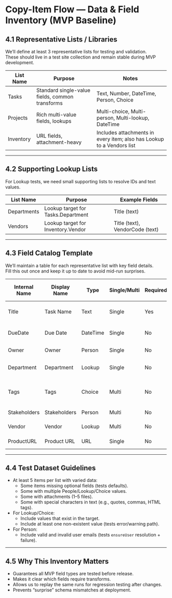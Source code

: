 # Copy-Item Flow — Data & Field Inventory (MVP Baseline)

## 4.1 Representative Lists / Libraries

We’ll define at least 3 representative lists for testing and validation.  
These should live in a test site collection and remain stable during MVP development.

| List Name | Purpose | Notes |
|-----------|---------|-------|
| Tasks     | Standard single-value fields, common transforms | Text, Number, DateTime, Person, Choice |
| Projects  | Rich multi-value fields, lookups | Multi-choice, Multi-person, Multi-lookup, DateTime |
| Inventory | URL fields, attachment-heavy | Includes attachments in every item; also has Lookup to a Vendors list |

---

## 4.2 Supporting Lookup Lists

For Lookup tests, we need small supporting lists to resolve IDs and text values.

| List Name  | Purpose                         | Example Fields                        |
|------------|---------------------------------|----------------------------------------|
| Departments| Lookup target for Tasks.Department | Title (text)                           |
| Vendors    | Lookup target for Inventory.Vendor | Title (text), VendorCode (text)        |

---

## 4.3 Field Catalog Template

We’ll maintain a table for each representative list with key field details.  
Fill this out once and keep it up to date to avoid mid-run surprises.

| Internal Name | Display Name  | Type     | Single/Multi | Required | Unique | Indexed | Notes / Special Handling |
|---------------|---------------|----------|--------------|----------|--------|---------|--------------------------|
| Title         | Task Name     | Text     | Single       | Yes      | No     | Yes     | Primary key in many tests |
| DueDate       | Due Date      | DateTime | Single       | No       | No     | No      | Must be converted to UTC |
| Owner         | Owner         | Person   | Single       | No       | No     | No      | Use `ensureUser` |
| Department    | Department    | Lookup   | Single       | No       | No     | No      | Target: Departments list |
| Tags          | Tags          | Choice   | Multi        | No       | No     | No      | Values: [“High”, “Medium”, “Low”] |
| Stakeholders  | Stakeholders  | Person   | Multi        | No       | No     | No      | Use array + `ensureUser` |
| Vendor        | Vendor        | Lookup   | Multi        | No       | No     | No      | Target: Vendors list |
| ProductURL    | Product URL   | URL      | Single       | No       | No     | No      | Format: {Url, Description} |

---

## 4.4 Test Dataset Guidelines

- At least 5 items per list with varied data:  
  - Some items missing optional fields (tests defaults).  
  - Some with multiple People/Lookup/Choice values.  
  - Some with attachments (1–5 files).  
  - Some with special characters in text (e.g., quotes, commas, HTML tags).  
- For Lookup/Choice:  
  - Include values that exist in the target.  
  - Include at least one non-existent value (tests error/warning path).  
- For Person:  
  - Include valid and invalid user emails (tests `ensureUser` resolution + failure).  

---

## 4.5 Why This Inventory Matters

- Guarantees all MVP field types are tested before release.  
- Makes it clear which fields require transforms.  
- Allows us to replay the same runs for regression testing after changes.  
- Prevents “surprise” schema mismatches at deployment.
